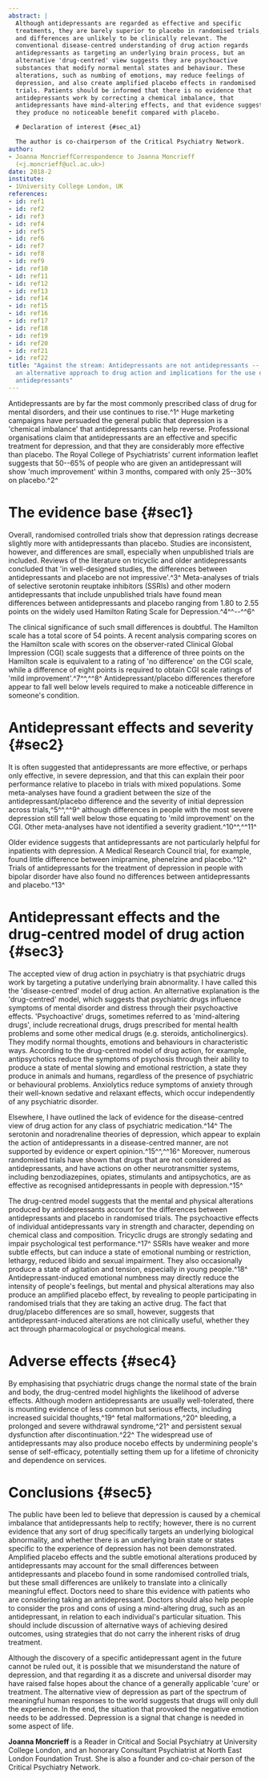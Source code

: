 ```yaml
---
abstract: |
  Although antidepressants are regarded as effective and specific
  treatments, they are barely superior to placebo in randomised trials,
  and differences are unlikely to be clinically relevant. The
  conventional disease-centred understanding of drug action regards
  antidepressants as targeting an underlying brain process, but an
  alternative 'drug-centred' view suggests they are psychoactive
  substances that modify normal mental states and behaviour. These
  alterations, such as numbing of emotions, may reduce feelings of
  depression, and also create amplified placebo effects in randomised
  trials. Patients should be informed that there is no evidence that
  antidepressants work by correcting a chemical imbalance, that
  antidepressants have mind-altering effects, and that evidence suggests
  they produce no noticeable benefit compared with placebo.

  # Declaration of interest {#sec_a1}

  The author is co-chairperson of the Critical Psychiatry Network.
author:
- Joanna MoncrieffCorrespondence to Joanna Moncrieff
  (<j.moncrieff@ucl.ac.uk>)
date: 2018-2
institute:
- 1University College London, UK
references:
- id: ref1
- id: ref2
- id: ref3
- id: ref4
- id: ref5
- id: ref6
- id: ref7
- id: ref8
- id: ref9
- id: ref10
- id: ref11
- id: ref12
- id: ref13
- id: ref14
- id: ref15
- id: ref16
- id: ref17
- id: ref18
- id: ref19
- id: ref20
- id: ref21
- id: ref22
title: "Against the stream: Antidepressants are not antidepressants --
  an alternative approach to drug action and implications for the use of
  antidepressants"
---
```


Antidepressants are by far the most commonly prescribed class of drug
for mental disorders, and their use continues to rise.^1^ Huge marketing
campaigns have persuaded the general public that depression is a
'chemical imbalance' that antidepressants can help reverse. Professional
organisations claim that antidepressants are an effective and specific
treatment for depression, and that they are considerably more effective
than placebo. The Royal College of Psychiatrists\' current information
leaflet suggests that 50--65% of people who are given an antidepressant
will show 'much improvement' within 3 months, compared with only 25--30%
on placebo.^2^

# The evidence base {#sec1}

Overall, randomised controlled trials show that depression ratings
decrease slightly more with antidepressants than placebo. Studies are
inconsistent, however, and differences are small, especially when
unpublished trials are included. Reviews of the literature on tricyclic
and older antidepressants concluded that 'in well-designed studies, the
differences between antidepressants and placebo are not impressive'.^3^
Meta-analyses of trials of selective serotonin reuptake inhibitors
(SSRIs) and other modern antidepressants that include unpublished trials
have found mean differences between antidepressants and placebo ranging
from 1.80 to 2.55 points on the widely used Hamilton Rating Scale for
Depression.^4^^--^^6^

The clinical significance of such small differences is doubtful. The
Hamilton scale has a total score of 54 points. A recent analysis
comparing scores on the Hamilton scale with scores on the observer-rated
Clinical Global Impression (CGI) scale suggests that a difference of
three points on the Hamilton scale is equivalent to a rating of 'no
difference' on the CGI scale, while a difference of eight points is
required to obtain CGI scale ratings of 'mild improvement'.^7^^,^^8^
Antidepressant/placebo differences therefore appear to fall well below
levels required to make a noticeable difference in someone\'s condition.

# Antidepressant effects and severity {#sec2}

It is often suggested that antidepressants are more effective, or
perhaps only effective, in severe depression, and that this can explain
their poor performance relative to placebo in trials with mixed
populations. Some meta-analyses have found a gradient between the size
of the antidepressant/placebo difference and the severity of initial
depression across trials,^5^^,^^9^ although differences in people with
the most severe depression still fall well below those equating to 'mild
improvement' on the CGI. Other meta-analyses have not identified a
severity gradient.^10^^,^^11^

Older evidence suggests that antidepressants are not particularly
helpful for inpatients with depression. A Medical Research Council
trial, for example, found little difference between imipramine,
phenelzine and placebo.^12^ Trials of antidepressants for the treatment
of depression in people with bipolar disorder have also found no
differences between antidepressants and placebo.^13^

# Antidepressant effects and the drug-centred model of drug action {#sec3}

The accepted view of drug action in psychiatry is that psychiatric drugs
work by targeting a putative underlying brain abnormality. I have called
this the 'disease-centred' model of drug action. An alternative
explanation is the 'drug-centred' model, which suggests that psychiatric
drugs influence symptoms of mental disorder and distress through their
psychoactive effects. 'Psychoactive' drugs, sometimes referred to as
'mind-altering drugs', include recreational drugs, drugs prescribed for
mental health problems and some other medical drugs (e.g. steroids,
anticholinergics). They modify normal thoughts, emotions and behaviours
in characteristic ways. According to the drug-centred model of drug
action, for example, antipsychotics reduce the symptoms of psychosis
through their ability to produce a state of mental slowing and emotional
restriction, a state they produce in animals and humans, regardless of
the presence of psychiatric or behavioural problems. Anxiolytics reduce
symptoms of anxiety through their well-known sedative and relaxant
effects, which occur independently of any psychiatric disorder.

Elsewhere, I have outlined the lack of evidence for the disease-centred
view of drug action for any class of psychiatric medication.^14^ The
serotonin and noradrenaline theories of depression, which appear to
explain the action of antidepressants in a disease-centred manner, are
not supported by evidence or expert opinion.^15^^,^^16^ Moreover,
numerous randomised trials have shown that drugs that are not considered
as antidepressants, and have actions on other neurotransmitter systems,
including benzodiazepines, opiates, stimulants and antipsychotics, are
as effective as recognised antidepressants in people with
depression.^15^

The drug-centred model suggests that the mental and physical alterations
produced by antidepressants account for the differences between
antidepressants and placebo in randomised trials. The psychoactive
effects of individual antidepressants vary in strength and character,
depending on chemical class and composition. Tricyclic drugs are
strongly sedating and impair psychological test performance.^17^ SSRIs
have weaker and more subtle effects, but can induce a state of emotional
numbing or restriction, lethargy, reduced libido and sexual impairment.
They also occasionally produce a state of agitation and tension,
especially in young people.^18^ Antidepressant-induced emotional
numbness may directly reduce the intensity of people\'s feelings, but
mental and physical alterations may also produce an amplified placebo
effect, by revealing to people participating in randomised trials that
they are taking an active drug. The fact that drug/placebo differences
are so small, however, suggests that antidepressant-induced alterations
are not clinically useful, whether they act through pharmacological or
psychological means.

# Adverse effects {#sec4}

By emphasising that psychiatric drugs change the normal state of the
brain and body, the drug-centred model highlights the likelihood of
adverse effects. Although modern antidepressants are usually
well-tolerated, there is mounting evidence of less common but serious
effects, including increased suicidal thoughts,^19^ fetal
malformations,^20^ bleeding, a prolonged and severe withdrawal
syndrome,^21^ and persistent sexual dysfunction after
discontinuation.^22^ The widespread use of antidepressants may also
produce nocebo effects by undermining people\'s sense of self-efficacy,
potentially setting them up for a lifetime of chronicity and dependence
on services.

# Conclusions {#sec5}

The public have been led to believe that depression is caused by a
chemical imbalance that antidepressants help to rectify; however, there
is no current evidence that any sort of drug specifically targets an
underlying biological abnormality, and whether there is an underlying
brain state or states specific to the experience of depression has not
been demonstrated. Amplified placebo effects and the subtle emotional
alterations produced by antidepressants may account for the small
differences between antidepressants and placebo found in some randomised
controlled trials, but these small differences are unlikely to translate
into a clinically meaningful effect. Doctors need to share this evidence
with patients who are considering taking an antidepressant. Doctors
should also help people to consider the pros and cons of using a
mind-altering drug, such as an antidepressant, in relation to each
individual\'s particular situation. This should include discussion of
alternative ways of achieving desired outcomes, using strategies that do
not carry the inherent risks of drug treatment.

Although the discovery of a specific antidepressant agent in the future
cannot be ruled out, it is possible that we misunderstand the nature of
depression, and that regarding it as a discrete and universal disorder
may have raised false hopes about the chance of a generally applicable
'cure' or treatment. The alternative view of depression as part of the
spectrum of meaningful human responses to the world suggests that drugs
will only dull the experience. In the end, the situation that provoked
the negative emotion needs to be addressed. Depression is a signal that
change is needed in some aspect of life.

**Joanna Moncrieff** is a Reader in Critical and Social Psychiatry at
University College London, and an honorary Consultant Psychiatrist at
North East London Foundation Trust. She is also a founder and co-chair
person of the Critical Psychiatry Network.
